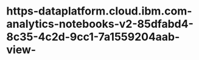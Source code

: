 # https-dataplatform.cloud.ibm.com-analytics-notebooks-v2-85dfabd4-8c35-4c2d-9cc1-7a1559204aab-view-
